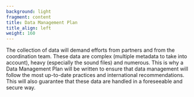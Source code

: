 ```yaml
---
background: light
fragment: content
title: Data Management Plan
title_align: left
weight: 160
---
```


The collection of data will demand efforts from partners and from the coordination team. These data are complex (multiple metadata to take into account), heavy (especially the sound files) and numerous. This is why a Data Management Plan will be written to ensure that data management will follow the most up-to-date practices and international recommendations. This will also guarantee that these data are handled in a foreseeable and secure way.